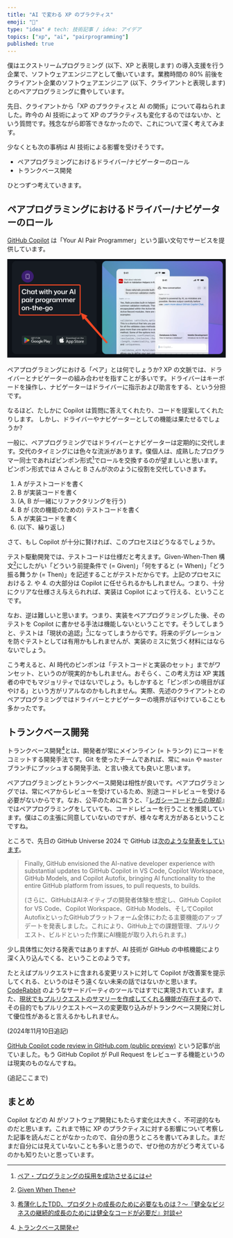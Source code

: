 ```yaml
---
title: "AI で変わる XP のプラクティス"
emoji: "👥"
type: "idea" # tech: 技術記事 / idea: アイデア
topics: ["xp", "ai", "pairprogramming"]
published: true
---
```


僕はエクストリームプログラミング (以下、XP と表現します) の導入支援を行う企業で、ソフトウェアエンジニアとして働いています。業務時間の 80% 前後をクライアント企業のソフトウェアエンジニア (以下、クライアントと表現します) とのペアプログラミングに費やしています。

先日、クライアントから「XP のプラクティスと AI の関係」について尋ねられました。昨今の AI 技術によって XP のプラクティスも変化するのではないか、という質問です。残念ながら即答できなかったので、これについて深く考えてみます。

少なくとも次の事柄は AI 技術による影響を受けそうです。

* ペアプログラミングにおけるドライバー/ナビゲーターのロール
* トランクベース開発

ひとつずつ考えていきます。

## ペアプログラミングにおけるドライバー/ナビゲーターのロール

[GitHub Copilot](https://github.com/features/copilot) は「Your AI Pair Programmer」という謳い文句でサービスを提供しています。

![GitHub Copilot](/images/extreme-programming-powered-by-ai/github-copilot-ai-pair-programmer.png)

ペアプログラミングにおける「ペア」とは何でしょうか? XP の文脈では、ドライバーとナビゲーターの組み合わせを指すことが多いです。ドライバーはキーボードを操作し、ナビゲーターはドライバーに指示および助言をする、という分担です。

なるほど、たしかに Copilot は質問に答えてくれたり、コードを提案してくれたりします。 しかし、ドライバーやナビゲーターとしての機能は果たせるでしょうか?

一般に、ペアプログラミングではドライバーとナビゲーターは定期的に交代します。交代のタイミングには色々な流派があります。僕個人は、成熟したプログラマー同士であればピンポン形式[^1]でロールを交換するのが望ましいと思います。ピンポン形式では A さんと B さんが次のように役割を交代していきます。

[^1]: [ペア・プログラミングの採用を成功させるには](https://www.infoq.com/jp/articles/adopting-pair-programming/)

1. A がテストコードを書く
2. B が実装コードを書く
3. (A, B が一緒にリファクタリングを行う)
4. B が (次の機能のための) テストコードを書く
5. A が実装コードを書く
6. (以下、繰り返し)

さて、もし Copilot が十分に賢ければ、このプロセスはどうなるでしょうか。 

テスト駆動開発では、テストコードは仕様だと考えます。Given-When-Then 構文[^2]にしたがい「どういう前提条件で (= Given)」「何をすると (= When)」「どう振る舞うか (= Then)」を記述することがテストだからです。上記のプロセスにおける 2. や 4. の大部分は Copilot に任せられるかもしれません。つまり、十分にクリアな仕様さえ与えられれば、実装は Copilot によって行える、ということです。

[^2]: [Given When Then](https://martinfowler.com/bliki/GivenWhenThen.html)

なお、逆は難しいと思います。つまり、実装をペアプログラミングした後、そのテストを Copilot に書かせる手法は機能しないということです。そうしてしまうと、テストは「現状の追認」[^3]になってしまうからです。将来のデグレーションを防ぐテストとしては有用かもしれませんが、実装のミスに気づく材料にはならないでしょう。

[^3]: [希薄化したTDD、プロダクトの成長のために必要なものは？〜『健全なビジネスの継続的成長のためには健全なコードが必要だ』対談](https://twop.agile.esm.co.jp/what-do-we-need-for-growth-of-future-65c43b5a8fe2)

こう考えると、AI 時代のピンポンは「テストコードと実装のセット」までがワンセット、というのが現実的かもしれません。おそらく、この考え方は XP 実践者の中でもマジョリティではないでしょう。もしかすると「ピンポンの境目がぼやける」という方がリアルなのかもしれません。実際、先述のクライアントとのペアプログラミングではドライバーとナビゲーターの境界がぼやけていることも多かったです。

## トランクベース開発

トランクベース開発[^4]とは、開発者が常にメインライン (= トランク) にコードをコミットする開発手法です。Git を使ったチームであれば、常に `main` や `master` ブランチにプッシュする開発手法、と言い換えても良いと思います。

[^4]: [トランクベース開発](https://www.atlassian.com/ja/continuous-delivery/continuous-integration/trunk-based-development)

ペアプログラミングとトランクベース開発は相性が良いです。ペアプログラミングでは、常にペアからレビューを受けているため、別途コードレビューを受ける必要がないからです。なお、公平のために言うと、『[レガシーコードからの脱却](https://www.oreilly.co.jp/books/9784873118864/)』ではペアプログラミングをしていても、コードレビューを行うことを推奨しています。僕はこの主張に同意していないのですが、様々な考え方があるということですね。

ところで、先日の GitHub Universe 2024 で GitHub は[次のような発表をしています](https://github.com/newsroom/press-releases/github-universe-2024)。

> Finally, GitHub envisioned the AI-native developer experience with substantial updates to GitHub Copilot in VS Code, Copilot Workspace, GitHub Models, and Copilot Autofix, bringing AI functionality to the entire GitHub platform from issues, to pull requests, to builds.
> 
> (さらに、GitHubはAIネイティブの開発者体験を想定し、GitHub Copilot for VS Code、Copilot Workspace、GitHub Models、そしてCopilot AutofixといったGitHubプラットフォーム全体にわたる主要機能のアップデートを発表しました。これにより、GitHub上での課題管理、プルリクエスト、ビルドといった作業にAI機能が取り入れられます。)

少し具体性に欠ける発表ではありますが、AI 技術が GitHub の中核機能により深く入り込んでくる、ということのようです。

たとえばプルリクエストに含まれる変更リストに対して Copilot が改善案を提示してくれる、というのはそう遠くない未来の話ではないかと思います。[CodeRabbit](https://www.coderabbit.ai) のようなサードパーティのツールではすでに実現されています。また、[現状でもプルリクエストのサマリーを作成してくれる機能が存在する](https://docs.github.com/ja/enterprise-cloud@latest/copilot/responsible-use-of-github-copilot-features/responsible-use-of-github-copilot-pull-request-summaries)ので、その目的でもプルリクエストベースの変更取り込みがトランクベース開発に対して優位性があると言えるかもしれません。

(2024年11月10日追記)

[GitHub Copilot code review in GitHub.com (public preview)](https://github.blog/changelog/2024-10-29-github-copilot-code-review-in-github-com-public-preview/) という記事が出ていました。もう GitHub Copilot が Pull Request をレビューする機能というのは現実のものなんですね。

(追記ここまで)

## まとめ

Copilot などの AI がソフトウェア開発にもたらす変化は大きく、不可逆的なものだと思います。これまで特に XP のプラクティスに対する影響について考察した記事を読んだことがなかったので、自分の思うところを書いてみました。まだまだ自分には見えていないことも多いと思うので、ぜひ他の方がどう考えているのかも知りたいと思っています。
